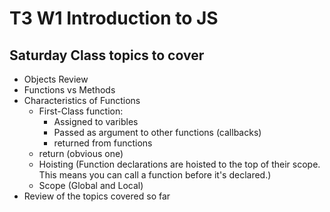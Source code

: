 # T3 W1 Introduction to JS

## Saturday Class topics to cover
- Objects Review
- Functions vs Methods
- Characteristics of Functions
    - First-Class function:
        - Assigned to varibles
        - Passed as argument to other functions (callbacks)
        - returned from functions
    - return (obvious one)
    - Hoisting (Function declarations are hoisted to the top of their scope. This means you can call a function before it's declared.)
    - Scope (Global and Local)
- Review of the topics covered so far